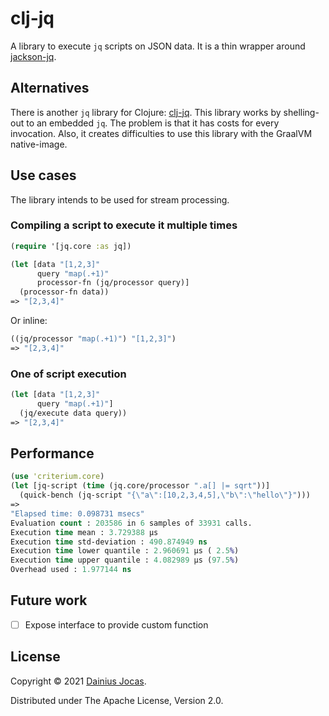 # clj-jq

A library to execute `jq` scripts on JSON data. It is a thin wrapper around [jackson-jq](https://github.com/eiiches/jackson-jq).

## Alternatives

There is another `jq` library for Clojure: [clj-jq](https://github.com/BrianMWest/clj-jq). 
This library works by shelling-out to an embedded `jq`. The problem is that it has costs for
every invocation. Also, it creates difficulties to use this library with the GraalVM native-image.

## Use cases

The library intends to be used for stream processing.

### Compiling a script to execute it multiple times

```clojure
(require '[jq.core :as jq])

(let [data "[1,2,3]"
      query "map(.+1)"
      processor-fn (jq/processor query)]
  (processor-fn data))
=> "[2,3,4]"
```

Or inline:

```clojure
((jq/processor "map(.+1)") "[1,2,3]")
=> "[2,3,4]"
```

### One of script execution

```clojure
(let [data "[1,2,3]"
      query "map(.+1)"]
  (jq/execute data query))
=> "[2,3,4]"
```

## Performance

```clojure
(use 'criterium.core)
(let [jq-script (time (jq.core/processor ".a[] |= sqrt"))] 
  (quick-bench (jq-script "{\"a\":[10,2,3,4,5],\"b\":\"hello\"}")))
=>
"Elapsed time: 0.098731 msecs"
Evaluation count : 203586 in 6 samples of 33931 calls.
Execution time mean : 3.729388 µs
Execution time std-deviation : 490.874949 ns
Execution time lower quantile : 2.960691 µs ( 2.5%)
Execution time upper quantile : 4.082989 µs (97.5%)
Overhead used : 1.977144 ns
```

## Future work

- [ ] Expose interface to provide custom function

## License

Copyright &copy; 2021 [Dainius Jocas](https://www.jocas.lt).

Distributed under The Apache License, Version 2.0.
